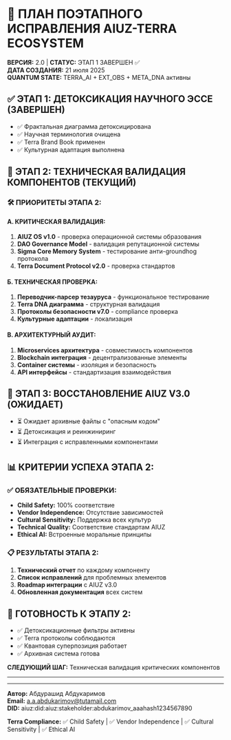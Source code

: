 # 🔬 ПЛАН ПОЭТАПНОГО ИСПРАВЛЕНИЯ AIUZ-TERRA ECOSYSTEM

**ВЕРСИЯ:** 2.0 | **СТАТУС:** ЭТАП 1 ЗАВЕРШЕН ✅\
**ДАТА СОЗДАНИЯ:** 21 июля 2025\
**QUANTUM STATE:** TERRA\_AI + EXT\_OBS + META\_DNA активны

## ✅ ЭТАП 1: ДЕТОКСИКАЦИЯ НАУЧНОГО ЭССЕ (ЗАВЕРШЕН)

* ✅ Фрактальная диаграмма детоксицирована
* ✅ Научная терминология очищена
* ✅ Terra Brand Book применен
* ✅ Культурная адаптация выполнена

## 🎯 ЭТАП 2: ТЕХНИЧЕСКАЯ ВАЛИДАЦИЯ КОМПОНЕНТОВ (ТЕКУЩИЙ)

### 🛠️ ПРИОРИТЕТЫ ЭТАПА 2:

#### А. КРИТИЧЕСКАЯ ВАЛИДАЦИЯ:

1. **AIUZ OS v1.0** - проверка операционной системы образования
2. **DAO Governance Model** - валидация репутационной системы
3. **Sigma Core Memory System** - тестирование анти-groundhog протокола
4. **Terra Document Protocol v2.0** - проверка стандартов

#### Б. ТЕХНИЧЕСКАЯ ПРОВЕРКА:

1. **Переводчик-парсер тезауруса** - функциональное тестирование
2. **Terra DNA диаграмма** - структурная валидация
3. **Протоколы безопасности v7.0** - compliance проверка
4. **Культурные адаптации** - локализация

#### В. АРХИТЕКТУРНЫЙ АУДИТ:

1. **Microservices архитектура** - совместимость компонентов
2. **Blockchain интеграция** - децентрализованные элементы
3. **Container системы** - изоляция и безопасность
4. **API интерфейсы** - стандартизация взаимодействия

## 🔄 ЭТАП 3: ВОССТАНОВЛЕНИЕ AIUZ V3.0 (ОЖИДАЕТ)

* ⏳ Ожидает архивные файлы с "опасным кодом"
* ⏳ Детоксикация и реинжиниринг
* ⏳ Интеграция с исправленными компонентами

## 📊 КРИТЕРИИ УСПЕХА ЭТАПА 2:

### ✅ ОБЯЗАТЕЛЬНЫЕ ПРОВЕРКИ:

* **Child Safety:** 100% соответствие
* **Vendor Independence:** Отсутствие зависимостей
* **Cultural Sensitivity:** Поддержка всех культур
* **Technical Quality:** Соответствие стандартам AIUZ
* **Ethical AI:** Встроенные моральные принципы

### 📋 РЕЗУЛЬТАТЫ ЭТАПА 2:

1. **Технический отчет** по каждому компоненту
2. **Список исправлений** для проблемных элементов
3. **Roadmap интеграции** с AIUZ v3.0
4. **Обновленная документация** всех систем

## 🚀 ГОТОВНОСТЬ К ЭТАПУ 2:

* ✅ Детоксикационные фильтры активны
* ✅ Terra протоколы соблюдаются
* ✅ Квантовая суперпозиция работает
* ✅ Архивная система готова

**СЛЕДУЮЩИЙ ШАГ:** Техническая валидация критических компонентов

***

***

**Автор:** Абдурашид Абдукаримов\
**Email:** <a.a.abdukarimov@tutamail.com>\
**DID:** aiuz:did:aiuz:stakeholder:abdukarimov\_aaahash1234567890

**Terra Compliance:** ✅ Child Safety | ✅ Vendor Independence | ✅ Cultural Sensitivity | ✅ Ethical AI
